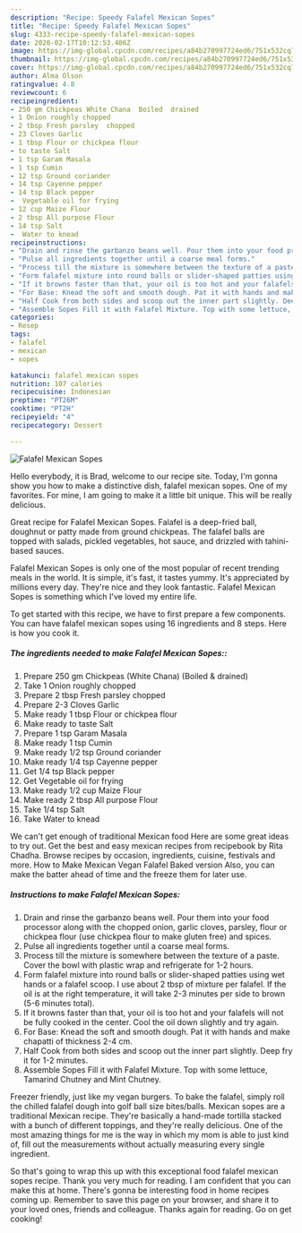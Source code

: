 ```yaml
---
description: "Recipe: Speedy Falafel Mexican Sopes"
title: "Recipe: Speedy Falafel Mexican Sopes"
slug: 4333-recipe-speedy-falafel-mexican-sopes
date: 2020-02-17T10:12:53.406Z
image: https://img-global.cpcdn.com/recipes/a84b270997724ed6/751x532cq70/falafel-mexican-sopes-recipe-main-photo.jpg
thumbnail: https://img-global.cpcdn.com/recipes/a84b270997724ed6/751x532cq70/falafel-mexican-sopes-recipe-main-photo.jpg
cover: https://img-global.cpcdn.com/recipes/a84b270997724ed6/751x532cq70/falafel-mexican-sopes-recipe-main-photo.jpg
author: Alma Olson
ratingvalue: 4.8
reviewcount: 6
recipeingredient:
- 250 gm Chickpeas White Chana  Boiled  drained
- 1 Onion roughly chopped
- 2 tbsp Fresh parsley  chopped
- 23 Cloves Garlic
- 1 tbsp Flour or chickpea flour
- to taste Salt
- 1 tsp Garam Masala
- 1 tsp Cumin
- 12 tsp Ground coriander
- 14 tsp Cayenne pepper
- 14 tsp Black pepper
-  Vegetable oil for frying
- 12 cup Maize Flour
- 2 tbsp All purpose Flour
- 14 tsp Salt
-  Water to knead
recipeinstructions:
- "Drain and rinse the garbanzo beans well. Pour them into your food processor along with the chopped onion, garlic cloves, parsley, flour or chickpea flour (use chickpea flour to make gluten free) and spices."
- "Pulse all ingredients together until a coarse meal forms."
- "Process till the mixture is somewhere between the texture of a paste.  Cover the bowl with plastic wrap and refrigerate for 1-2 hours."
- "Form falafel mixture into round balls or slider-shaped patties using wet hands or a falafel scoop. I use about 2 tbsp of mixture per falafel.  If the oil is at the right temperature, it will take 2-3 minutes per side to brown (5-6 minutes total)."
- "If it browns faster than that, your oil is too hot and your falafels will not be fully cooked in the center. Cool the oil down slightly and try again."
- "For Base: Knead the soft and smooth dough. Pat it with hands and make chapatti of thickness 2-4 cm."
- "Half Cook from both sides and scoop out the inner part slightly. Deep fry it for 1-2 minutes."
- "Assemble Sopes Fill it with Falafel Mixture. Top with some lettuce, Tamarind Chutney and Mint Chutney."
categories:
- Resep
tags:
- falafel
- mexican
- sopes

katakunci: falafel mexican sopes
nutrition: 107 calories
recipecuisine: Indonesian
preptime: "PT26M"
cooktime: "PT2H"
recipeyield: "4"
recipecategory: Dessert

---
```



![Falafel Mexican Sopes](https://img-global.cpcdn.com/recipes/a84b270997724ed6/751x532cq70/falafel-mexican-sopes-recipe-main-photo.jpg)

Hello everybody, it is Brad, welcome to our recipe site. Today, I'm gonna show you how to make a distinctive dish, falafel mexican sopes. One of my favorites. For mine, I am going to make it a little bit unique. This will be really delicious.

Great recipe for Falafel Mexican Sopes. Falafel is a deep-fried ball, doughnut or patty made from ground chickpeas. The falafel balls are topped with salads, pickled vegetables, hot sauce, and drizzled with tahini-based sauces.

Falafel Mexican Sopes is only one of the most popular of recent trending meals in the world. It is simple, it's fast, it tastes yummy. It's appreciated by millions every day. They're nice and they look fantastic. Falafel Mexican Sopes is something which I've loved my entire life.


To get started with this recipe, we have to first prepare a few components. You can have falafel mexican sopes using 16 ingredients and 8 steps. Here is how you cook it.

##### The ingredients needed to make Falafel Mexican Sopes::

1. Prepare 250 gm Chickpeas (White Chana)  (Boiled &amp; drained)
1. Take 1 Onion roughly chopped
1. Prepare 2 tbsp Fresh parsley  chopped
1. Prepare 2-3 Cloves Garlic
1. Make ready 1 tbsp Flour or chickpea flour
1. Make ready to taste Salt
1. Prepare 1 tsp Garam Masala
1. Make ready 1 tsp Cumin
1. Make ready 1/2 tsp Ground coriander
1. Make ready 1/4 tsp Cayenne pepper
1. Get 1/4 tsp Black pepper
1. Get  Vegetable oil for frying
1. Make ready 1/2 cup Maize Flour
1. Make ready 2 tbsp All purpose Flour
1. Take 1/4 tsp Salt
1. Take  Water to knead


We can&#39;t get enough of traditional Mexican food Here are some great ideas to try out. Get the best and easy mexican recipes from recipebook by Rita Chadha. Browse recipes by occasion, ingredients, cuisine, festivals and more. How to Make Mexican Vegan Falafel Baked version Also, you can make the batter ahead of time and the freeze them for later use. 

##### Instructions to make Falafel Mexican Sopes:

1. Drain and rinse the garbanzo beans well. Pour them into your food processor along with the chopped onion, garlic cloves, parsley, flour or chickpea flour (use chickpea flour to make gluten free) and spices.
1. Pulse all ingredients together until a coarse meal forms.
1. Process till the mixture is somewhere between the texture of a paste. 
Cover the bowl with plastic wrap and refrigerate for 1-2 hours.
1. Form falafel mixture into round balls or slider-shaped patties using wet hands or a falafel scoop. I use about 2 tbsp of mixture per falafel. 
If the oil is at the right temperature, it will take 2-3 minutes per side to brown (5-6 minutes total).
1. If it browns faster than that, your oil is too hot and your falafels will not be fully cooked in the center. Cool the oil down slightly and try again.
1. For Base:
Knead the soft and smooth dough. Pat it with hands and make chapatti of thickness 2-4 cm.
1. Half Cook from both sides and scoop out the inner part slightly.
Deep fry it for 1-2 minutes.
1. Assemble Sopes
Fill it with Falafel Mixture.
Top with some lettuce, Tamarind Chutney and Mint Chutney.


Freezer friendly, just like my vegan burgers. To bake the falafel, simply roll the chilled falafel dough into golf ball size bites/balls. Mexican sopes are a traditional Mexican recipe. They&#39;re basically a hand-made tortilla stacked with a bunch of different toppings, and they&#39;re really delicious. One of the most amazing things for me is the way in which my mom is able to just kind of, fill out the measurements without actually measuring every single ingredient. 

So that's going to wrap this up with this exceptional food falafel mexican sopes recipe. Thank you very much for reading. I am confident that you can make this at home. There's gonna be interesting food in home recipes coming up. Remember to save this page on your browser, and share it to your loved ones, friends and colleague. Thanks again for reading. Go on get cooking!
